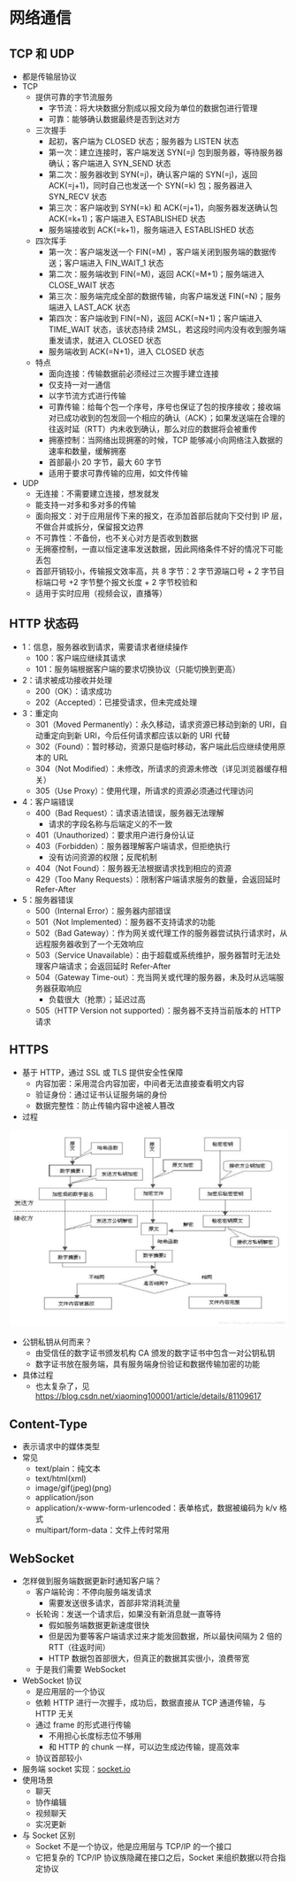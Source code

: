 # 网络通信

## TCP 和 UDP

- 都是传输层协议
- TCP
  - 提供可靠的字节流服务
    - 字节流：将大块数据分割成以报文段为单位的数据包进行管理
    - 可靠：能够确认数据最终是否到达对方
  - 三次握手
    - 起初，客户端为 CLOSED 状态；服务器为 LISTEN 状态
    - 第一次：建立连接时，客户端发送 SYN(=j) 包到服务器，等待服务器确认；客户端进入 SYN_SEND 状态
    - 第二次：服务器收到 SYN(=j)，确认客户端的 SYN(=j)，返回 ACK(=j+1)，同时自己也发送一个 SYN(=k) 包；服务器进入 SYN_RECV 状态
    - 第三次：客户端收到 SYN(=k) 和 ACK(=j+1)，向服务器发送确认包 ACK(=k+1)；客户端进入 ESTABLISHED 状态
    - 服务端接收到 ACK(=k+1)，服务端进入 ESTABLISHED 状态
  - 四次挥手
    - 第一次：客户端发送一个 FIN(=M) ，客户端关闭到服务端的数据传送；客户端进入 FIN_WAIT_1 状态
    - 第二次：服务端收到 FIN(=M)，返回 ACK(=M+1)；服务端进入 CLOSE_WAIT 状态
    - 第三次：服务端完成全部的数据传输，向客户端发送 FIN(=N)；服务端进入 LAST_ACK 状态
    - 第四次：客户端收到 FIN(=N)，返回 ACK(=N+1)；客户端进入 TIME_WAIT 状态，该状态持续 2MSL，若这段时间内没有收到服务端重发请求，就进入 CLOSED 状态
    - 服务端收到 ACK(=N+1)，进入 CLOSED 状态
  - 特点
    - 面向连接：传输数据前必须经过三次握手建立连接
    - 仅支持一对一通信
    - 以字节流方式进行传输
    - 可靠传输：给每个包一个序号，序号也保证了包的按序接收；接收端对已成功收到的包发回一个相应的确认（ACK）；如果发送端在合理的往返时延（RTT）内未收到确认，那么对应的数据将会被重传
    - 拥塞控制：当网络出现拥塞的时候，TCP 能够减小向网络注入数据的速率和数量，缓解拥塞
    - 首部最小 20 字节，最大 60 字节
    - 适用于要求可靠传输的应用，如文件传输
- UDP
  - 无连接：不需要建立连接，想发就发
  - 能支持一对多和多对多的传输
  - 面向报文：对于应用层传下来的报文，在添加首部后就向下交付到 IP 层，不做合并或拆分，保留报文边界
  - 不可靠性：不备份，也不关心对方是否收到数据
  - 无拥塞控制，一直以恒定速率发送数据，因此网络条件不好的情况下可能丢包
  - 首部开销较小，传输报文效率高，共 8 字节：2 字节源端口号 + 2 字节目标端口号 +2 字节整个报文长度 + 2 字节校验和
  - 适用于实时应用（视频会议，直播等）

## HTTP 状态码

- 1：信息，服务器收到请求，需要请求者继续操作
  - 100：客户端应继续其请求
  - 101：服务端根据客户端的要求切换协议（只能切换到更高）
- 2：请求被成功接收并处理
  - 200（OK）：请求成功
  - 202（Accepted）：已接受请求，但未完成处理
- 3：重定向
  - 301（Moved Permanently）：永久移动，请求资源已移动到新的 URI，自动重定向到新 URI，今后任何请求都应该以新的 URI 代替
  - 302（Found）：暂时移动，资源只是临时移动，客户端此后应继续使用原本的 URL
  - 304（Not Modified）：未修改，所请求的资源未修改（详见浏览器缓存相关）
  - 305（Use Proxy）：使用代理，所请求的资源必须通过代理访问
- 4：客户端错误
  - 400（Bad Request）：请求语法错误，服务器无法理解
    - 请求的字段名称与后端定义的不一致
  - 401（Unauthorized）：要求用户进行身份认证
  - 403（Forbidden）：服务器理解客户端请求，但拒绝执行
    - 没有访问资源的权限；反爬机制
  - 404（Not Found）：服务器无法根据请求找到相应的资源
  - 429（Too Many Requests）：限制客户端请求服务的数量，会返回延时 Refer-After
- 5：服务器错误
  - 500（Internal Error）：服务器内部错误
  - 501（Not Implemented）：服务器不支持请求的功能
  - 502（Bad Gateway）：作为网关或代理工作的服务器尝试执行请求时，从远程服务器收到了一个无效响应
  - 503（Service Unavailable）：由于超载或系统维护，服务器暂时无法处理客户端请求；会返回延时 Refer-After
  - 504（Gateway Time-out）：充当网关或代理的服务器，未及时从远端服务器获取响应
    - 负载很大（抢票）；延迟过高
  - 505（HTTP Version not supported）：服务器不支持当前版本的 HTTP 请求

## HTTPS

- 基于 HTTP，通过 SSL 或 TLS 提供安全性保障
  - 内容加密：采用混合内容加密，中间者无法直接查看明文内容
  - 验证身份：通过证书认证服务端的身份
  - 数据完整性：防止传输内容中途被人篡改
- 过程

<img src="./imgs/HTTPS加密.png" style="zoom: 50%;" />

- 公钥私钥从何而来？
  - 由受信任的数字证书颁发机构 CA 颁发的数字证书中包含一对公钥私钥
  - 数字证书放在服务端，具有服务端身份验证和数据传输加密的功能
- 具体过程
  - 也太复杂了，见 https://blog.csdn.net/xiaoming100001/article/details/81109617

## Content-Type

- 表示请求中的媒体类型
- 常见
  - text/plain：纯文本
  - text/html(xml)
  - image/gif(jpeg)(png)
  - application/json
  - application/x-www-form-urlencoded：表单格式，数据被编码为 k/v 格式
  - multipart/form-data：文件上传时常用

## WebSocket

- 怎样做到服务端数据更新时通知客户端？
  - 客户端轮询：不停向服务端发请求
    - 需要发送很多请求，首部非常消耗流量
  - 长轮询：发送一个请求后，如果没有新消息就一直等待
    - 假如服务端数据更新速度很快
    - 但是因为要等客户端请求过来才能发回数据，所以最快间隔为 2 倍的 RTT（往返时间）
    - HTTP 数据包首部很大，但真正的数据其实很小，浪费带宽
  - 于是我们需要 WebSocket
- WebSocket 协议
  - 是应用层的一个协议
  - 依赖 HTTP 进行一次握手，成功后，数据直接从 TCP 通道传输，与 HTTP 无关
  - 通过 frame 的形式进行传输
    - 不用担心长度标志位不够用
    - 和 HTTP 的 chunk 一样，可以边生成边传输，提高效率
  - 协议首部较小
- 服务端 socket 实现：[socket.io](https://socket.io/)
- 使用场景
  - 聊天
  - 协作编辑
  - 视频聊天
  - 实况更新
- 与 Socket 区别
  - Socket 不是一个协议，他是应用层与 TCP/IP 的一个接口
  - 它把复杂的 TCP/IP 协议族隐藏在接口之后，Socket 来组织数据以符合指定协议